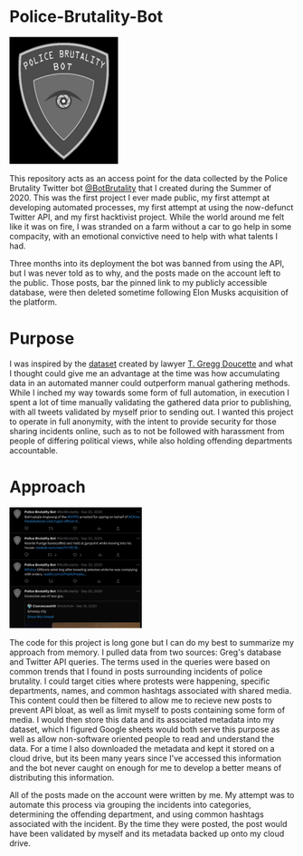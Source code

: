 # Police-Brutality-Bot

![logo](/logo.png)

This repository acts as an access point for the data collected by the Police Brutality Twitter bot [@BotBrutality](x.com/botbrutality) that I created during the Summer of 2020. This was the first project I ever made public, my first attempt at developing automated processes, my first attempt at using the now-defunct Twitter API, and my first hacktivist project. While the world around me felt like it was on fire, I was stranded on a farm without a car to go help in some compacity, with an emotional convictive need to help with what talents I had.

Three months into its deployment the bot was banned from using the API, but I was never told as to why, and the posts made on the account left to the public. Those posts, bar the pinned link to my publicly accessible database, were then deleted sometime following Elon Musks acquisition of the platform.
# Purpose
I was inspired by the [dataset](https://docs.google.com/spreadsheets/u/1/d/1YmZeSxpz52qT-10tkCjWOwOGkQqle7Wd1P7ZM1wMW0E/htmlview?pru=AAABcql6DI8*mIHYeMnoj9XWUp3Svb_KZA#) created by lawyer [T. Gregg Doucette](https://x.com/greg_doucette?lang=en) and what I thought could give me an advantage at the time was how accumulating data in an automated manner could outperform manual gathering methods. While I inched my way towards some form of full automation, in execution I spent a lot of time manually validating the gathered data prior to publishing, with all tweets validated by myself prior to sending out. I wanted this project to operate in full anonymity, with the intent to provide security for those sharing incidents online, such as to not be followed with harassment from people of differing political views, while also holding offending departments accountable.
# Approach

![sample](/sample.png)

The code for this project is long gone but I can do my best to summarize my approach from memory. I pulled data from two sources: Greg's database and Twitter API queries. The terms used in the queries were based on common trends that I found in posts surrounding incidents of police brutality. I could target cities where protests were happening, specific departments, names, and common hashtags associated with shared media. This content could then be filtered to allow me to recieve new posts to prevent API bloat, as well as limit myself to posts containing some form of media. I would then store this data and its associated metadata into my dataset, which I figured Google sheets would both serve this purpose as well as allow non-software oriented people to read and understand the data. For a time I also downloaded the metadata and kept it stored on a cloud drive, but its been many years since I've accessed this information and the bot never caught on enough for me to develop a better means of distributing this information.

All of the posts made on the account were written by me. My attempt was to automate this process via grouping the incidents into categories, determining the offending department, and using common hashtags associated with the incident. By the time they were posted, the post would have been validated by myself and its metadata backed up onto my cloud drive.
